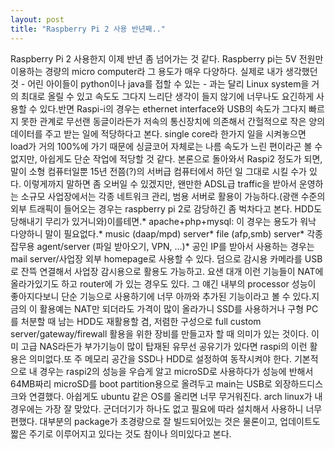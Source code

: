 ```yaml
---
layout: post
title: "Raspberry Pi 2 사용 반년째.."
---
```


Raspberry Pi 2 사용한지 이제 반년 좀 넘어가는 것 같다. Raspberry pi는 5V 전원만 이용하는 경량의 micro computer라 그 용도가 매우 다양하다. 실제로 내가 생각했던 것 - 어린 아이들이 python이나 java를 접할 수 있는 - 과는 달리 Linux system을 거의 최대로 올릴 수 있고 속도도 그다지 느리단 생각이 들지 않기에 너무나도 요긴하게 사용할 수 있다.반면 Raspi-i의 경우는 ethernet interface와 USB의 속도가 그다지 빠르지 못한 관계로 무선랜 동글이라든가 저속의 통신장치에 의존해서 간헐적으로 작은 양의 데이터를 주고 받는 일에 적당하다고 본다. single core라 한가지 일을 시켜놓으면 load가 거의 100%에 가기 때문에 싱글코어 자체로는 나름 속도가 느린 편이라곤 볼 수 없지만, 아쉽게도 단순 작업에 적당할 것 같다. 본론으로 돌아와서 Raspi2 정도가 되면, 말이 소형 컴퓨터일뿐 15년 전쯤(?)의 서버급 컴퓨터에서 하던 일 그대로 시킬 수가 있다. 이렇게까지 말하면 좀 오버일 수 있겠지만, 왠만한 ADSL급 traffic을 받아서 운영하는 소규모 사업장에서는 각종 네트워크 관리, 범용 서버로 활용이 가능하다.(광랜 수준의 외부 트래픽이 들어오는 경우는 raspberry pi 2로 감당하긴 좀 벅차다고 본다. HDD도 당해내기 무리가 있거니와)이를테면.* apache+php+mysql: 이 경우는 용도가 워낙 다양하니 말이 필요없다.* music (daap/mpd) server* file (afp,smb) server* 각종 잡무용 agent/server (파일 받아오기, VPN, ...)* 공인 IP를 받아서 사용하는 경우는 mail server/사업장 외부 homepage로 사용할 수 있다. 덤으로 감시용 카메라를 USB로 잔뜩 연결해서 사업장 감시용으로 활용도 가능하고. 요샌 대개 이런 기능들이 NAT에 올라가있기도 하고 router에 가 있는 경우도 있다. 그 얘긴 내부의 processor 성능이 좋아지다보니 단순 기능으로 사용하기에 너무 아까와 추가된 기능이라고 볼 수 있다.지금의 이 활용예는 NAT만 되더라도 가격이 많이 올라가니 SSD를 사용하거나 구형 PC를 처분할 때 남는 HDD도 재활용할 겸, 저렴한 구성으로 full custom server/gateway/firewall 활용을 위한 장비를 만들고자 할 때 의미가 있는 것이다. 이미 고급 NAS라든가 부가기능이 많이 탑재된 유무선 공유기가 있다면 raspi의 이런 활용은 의미없다.또 주 메모리 공간을 SSD나 HDD로 설정하여 동작시켜야 한다. 기본적으로 내 경우는 raspi2의 성능을 우습게 알고 microSD로 사용하다가 성능에 반해서 64MB짜리 microSD를 boot partition용으로 올려두고 main는 USB로 외장하드디스크와 연결했다. 아쉽게도 ubuntu 같은 OS를 올리면 너무 무거워진다. arch linux가 내 경우에는 가장 잘 맞았다. 군더더기가 하나도 없고 필요에 따라 설치해서 사용하니 너무 편했다. 대부분의 package가 초경량으로 잘 빌드되어있는 것은 물론이고, 업데이트도 짧은 주기로 이루어지고 있다는 것도 참이나 의미있다고 본다.

